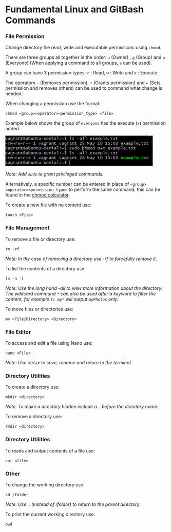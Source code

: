 # **Fundamental Linux and GitBash Commands**

### **File Permission**

Change directory file read, write and executable permissions using `chmod`.

There are three groups all together in the order: `u` (Owner) , `g` (Group) and `o` (Everyone) (When applying a command to all groups, `a` can be used).

A group can have 3 permission types: `r` : Read, `w` : Write and `x` : Execute.

The operators `-` (Removes permission), `+` (Grants permission) and `=` (Sets permission and removes others) can be used to command what change is needed.

When changing a permission use the format:

    chmod <group><operator><permission_type> <file>

Example below shows the group of `everyone` has the execute (`x`) permission added.

![Image](Capture.png "Permission types")

_Note: Add `sudo` to grant privileged commands._

Alternatively, a specific number can be entered in place of `<group><operator><permission_type>` to perform the same command; this can be found in the [chmod calculator](https://chmod-calculator.com/).

To create a new file with no content use:

    touch <File>

### **File Management**

To remove a file or directory use:

    rm -rf

_Note: In the case of removing a directory use -rf to forcefully remove it._

To list the contents of a directory use:

    ls -a -l

_Note: Use the long hand -all to view more information about the directory. The wildcard command `*` can also be used after a keyword to filter the content, for example `ls my*` will output `myPhotos` only._

To move files or directories use:

    mv <File/Directory> <Directory>

### **File Editor**

To access and edit a file using Nano use:
    
    nano <File>

_Note: Use ctrl+x to save, rename and return to the terminal._

### **Directory Utilities**

To create a directory use:

    mkdir <directory>

_Note: To make a directory hidden include a `.` before the directory name._

To remove a directory use:

    rmdir <directory>

### **Directory Utilities**

To reads and output contents of a file use:

    cat <file>

### **Other**

To change the working directory use:

    cd /folder

_Note: Use .. (instead of /folder) to return to the parent directory._

To print the current working directory use:

    pwd
